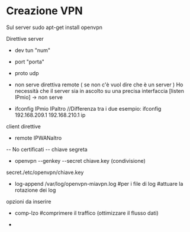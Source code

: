 # Creazione VPN
Sul server
sudo apt-get install openvpn


Direttive server
- dev tun "num"
- port "porta"
- proto udp
- non serve direttiva remote ( se non c'è vuol dire che è un server )
Ho necessità che il server sia in ascolto su una precisa interfaccia
[listen IPmio] -> non serve

- ifconfig IPmio IPaltro //Differenza tra i due
esempio: ifconfig 192.168.209.1 192.168.210.1
ip

client 
direttive
- remote IPWANaltro

-- No certificati
-- chiave segreta

- openvpn --genkey --secret chiave.key
(condivisione)

secret./etc/openvpn/chiave.key

- log-append /var/log/openvpn-miavpn.log
#per i file di log
#attuare la rotazione dei log

opzioni da inserire
- comp-lzo #comprimere il traffico (ottimizzare il flusso dati)


- 

<!--stackedit_data:
eyJoaXN0b3J5IjpbLTE0ODI2MzkwMzksLTExNzE4NDM0NzEsLT
EzMjk2NzI5ODldfQ==
-->